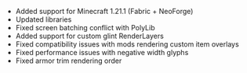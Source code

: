 * Added support for Minecraft 1.21.1 (Fabric + NeoForge)
* Updated libraries
* Fixed screen batching conflict with PolyLib
* Added support for custom glint RenderLayers
* Fixed compatibility issues with mods rendering custom item overlays
* Fixed performance issues with negative width glyphs
* Fixed armor trim rendering order
